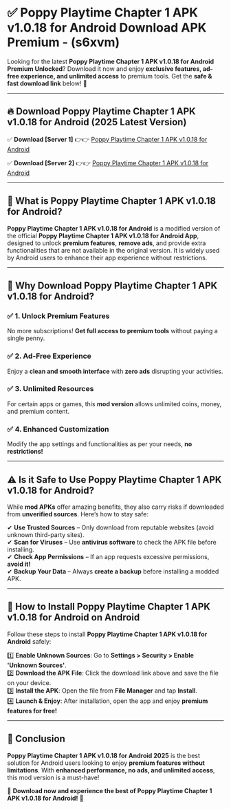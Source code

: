 
# ✅ Poppy Playtime Chapter 1 APK v1.0.18 for Android Download APK Premium -  (s6xvm) 

Looking for the latest **Poppy Playtime Chapter 1 APK v1.0.18 for Android Premium Unlocked**? Download it now and enjoy **exclusive features, ad-free experience, and unlimited access** to premium tools. Get the **safe & fast download link** below! 🚀

---

## 🔥 Download Poppy Playtime Chapter 1 APK v1.0.18 for Android (2025 Latest Version)

✅ **Download [Server 1]** 👉👉 [Poppy Playtime Chapter 1 APK v1.0.18 for Android ](https://apkcomod.com?title=Poppy_Playtime_Chapter_1_APK_v1.0.18_for_Android)  

✅ **Download [Server 2]** 👉👉 [Poppy Playtime Chapter 1 APK v1.0.18 for Android ](https://apkcomod.com?title=Poppy_Playtime_Chapter_1_APK_v1.0.18_for_Android)  


---

## 📌 What is Poppy Playtime Chapter 1 APK v1.0.18 for Android?

**Poppy Playtime Chapter 1 APK v1.0.18 for Android** is a modified version of the official **Poppy Playtime Chapter 1 APK v1.0.18 for Android App**, designed to unlock **premium features**, **remove ads**, and provide extra functionalities that are not available in the original version. It is widely used by Android users to enhance their app experience without restrictions.

---

## 🌟 Why Download Poppy Playtime Chapter 1 APK v1.0.18 for Android?

### ✅ 1. Unlock Premium Features
No more subscriptions! **Get full access to premium tools** without paying a single penny.

### ✅ 2. Ad-Free Experience
Enjoy a **clean and smooth interface** with **zero ads** disrupting your activities.

### ✅ 3. Unlimited Resources
For certain apps or games, this **mod version** allows unlimited coins, money, and premium content.

### ✅ 4. Enhanced Customization
Modify the app settings and functionalities as per your needs, **no restrictions!**

---

## ⚠️ Is it Safe to Use Poppy Playtime Chapter 1 APK v1.0.18 for Android?

While **mod APKs** offer amazing benefits, they also carry risks if downloaded from **unverified sources**. Here’s how to stay safe:

✔ **Use Trusted Sources** – Only download from reputable websites (avoid unknown third-party sites).  
✔ **Scan for Viruses** – Use **antivirus software** to check the APK file before installing.  
✔ **Check App Permissions** – If an app requests excessive permissions, **avoid it!**  
✔ **Backup Your Data** – Always **create a backup** before installing a modded APK.

---

## 📲 How to Install Poppy Playtime Chapter 1 APK v1.0.18 for Android on Android

Follow these steps to install **Poppy Playtime Chapter 1 APK v1.0.18 for Android** safely:

1️⃣ **Enable Unknown Sources**: Go to **Settings > Security > Enable 'Unknown Sources'**.  
2️⃣ **Download the APK File**: Click the download link above and save the file on your device.  
3️⃣ **Install the APK**: Open the file from **File Manager** and tap **Install**.  
4️⃣ **Launch & Enjoy**: After installation, open the app and enjoy **premium features for free!**

---

## 🚀 Conclusion

**Poppy Playtime Chapter 1 APK v1.0.18 for Android 2025** is the best solution for Android users looking to enjoy **premium features without limitations**. With **enhanced performance, no ads, and unlimited access**, this mod version is a must-have!

🔻 **Download now and experience the best of Poppy Playtime Chapter 1 APK v1.0.18 for Android!** 🔻

